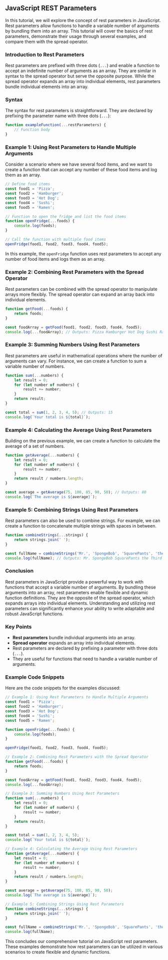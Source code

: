 ## JavaScript REST Parameters

In this tutorial, we will explore the concept of rest parameters in JavaScript. Rest parameters allow functions to handle a variable number of arguments by bundling them into an array. This tutorial will cover the basics of rest parameters, demonstrate their usage through several examples, and compare them with the spread operator.

### Introduction to Rest Parameters

Rest parameters are prefixed with three dots (`...`) and enable a function to accept an indefinite number of arguments as an array. They are similar in syntax to the spread operator but serve the opposite purpose. While the spread operator expands an array into individual elements, rest parameters bundle individual elements into an array.

### Syntax

The syntax for rest parameters is straightforward. They are declared by prefixing the parameter name with three dots (`...`):

```javascript
function exampleFunction(...restParameters) {
    // Function body
}
```

### Example 1: Using Rest Parameters to Handle Multiple Arguments

Consider a scenario where we have several food items, and we want to create a function that can accept any number of these food items and log them as an array.

```javascript
// Define food items
const food1 = 'Pizza';
const food2 = 'Hamburger';
const food3 = 'Hot Dog';
const food4 = 'Sushi';
const food5 = 'Ramen';

// Function to open the fridge and list the food items
function openFridge(...foods) {
    console.log(foods);
}

// Call the function with multiple food items
openFridge(food1, food2, food3, food4, food5);
```

In this example, the `openFridge` function uses rest parameters to accept any number of food items and logs them as an array.

### Example 2: Combining Rest Parameters with the Spread Operator

Rest parameters can be combined with the spread operator to manipulate arrays more flexibly. The spread operator can expand an array back into individual elements.

```javascript
function getFood(...foods) {
    return foods;
}

const foodArray = getFood(food1, food2, food3, food4, food5);
console.log(...foodArray); // Outputs: Pizza Hamburger Hot Dog Sushi Ramen
```

### Example 3: Summing Numbers Using Rest Parameters

Rest parameters are useful in mathematical operations where the number of arguments can vary. For instance, we can create a function to sum a variable number of numbers.

```javascript
function sum(...numbers) {
    let result = 0;
    for (let number of numbers) {
        result += number;
    }
    return result;
}

const total = sum(1, 2, 3, 4, 5); // Outputs: 15
console.log(`Your total is ${total}`);
```

### Example 4: Calculating the Average Using Rest Parameters

Building on the previous example, we can create a function to calculate the average of a set of numbers.

```javascript
function getAverage(...numbers) {
    let result = 0;
    for (let number of numbers) {
        result += number;
    }
    return result / numbers.length;
}

const average = getAverage(75, 100, 85, 90, 50); // Outputs: 80
console.log(`The average is ${average}`);
```

### Example 5: Combining Strings Using Rest Parameters

Rest parameters can also be used to combine strings. For example, we can create a function to concatenate multiple strings with spaces in between.

```javascript
function combineStrings(...strings) {
    return strings.join(' ');
}

const fullName = combineStrings('Mr.', 'SpongeBob', 'SquarePants', 'the', 'Third');
console.log(fullName); // Outputs: Mr. SpongeBob SquarePants the Third
```

### Conclusion

Rest parameters in JavaScript provide a powerful way to work with functions that accept a variable number of arguments. By bundling these arguments into an array, rest parameters enable flexible and dynamic function definitions. They are the opposite of the spread operator, which expands arrays into individual elements. Understanding and utilizing rest parameters can significantly enhance your ability to write adaptable and robust JavaScript functions.

### Key Points

- **Rest parameters** bundle individual arguments into an array.
- **Spread operator** expands an array into individual elements.
- Rest parameters are declared by prefixing a parameter with three dots (`...`).
- They are useful for functions that need to handle a variable number of arguments.

### Example Code Snippets

Here are the code snippets for the examples discussed:

```javascript
// Example 1: Using Rest Parameters to Handle Multiple Arguments
const food1 = 'Pizza';
const food2 = 'Hamburger';
const food3 = 'Hot Dog';
const food4 = 'Sushi';
const food5 = 'Ramen';

function openFridge(...foods) {
    console.log(foods);
}

openFridge(food1, food2, food3, food4, food5);

// Example 2: Combining Rest Parameters with the Spread Operator
function getFood(...foods) {
    return foods;
}

const foodArray = getFood(food1, food2, food3, food4, food5);
console.log(...foodArray);

// Example 3: Summing Numbers Using Rest Parameters
function sum(...numbers) {
    let result = 0;
    for (let number of numbers) {
        result += number;
    }
    return result;
}

const total = sum(1, 2, 3, 4, 5);
console.log(`Your total is ${total}`);

// Example 4: Calculating the Average Using Rest Parameters
function getAverage(...numbers) {
    let result = 0;
    for (let number of numbers) {
        result += number;
    }
    return result / numbers.length;
}

const average = getAverage(75, 100, 85, 90, 50);
console.log(`The average is ${average}`);

// Example 5: Combining Strings Using Rest Parameters
function combineStrings(...strings) {
    return strings.join(' ');
}

const fullName = combineStrings('Mr.', 'SpongeBob', 'SquarePants', 'the', 'Third');
console.log(fullName);
```

This concludes our comprehensive tutorial on JavaScript rest parameters. These examples demonstrate how rest parameters can be utilized in various scenarios to create flexible and dynamic functions.
